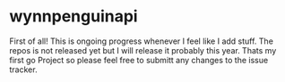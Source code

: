 # wynnpenguinapi

First of all! This is ongoing progress whenever I feel like I add stuff. The repos is not released yet but I will release it probably this year.
Thats my first go Project so please feel free to submitt any changes to the issue tracker.
